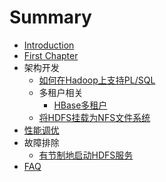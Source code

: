 # Summary

* [Introduction](README.md)
* [First Chapter](chapter1.md)
* 架构开发
   * [如何在Hadoop上支持PL/SQL](plhql.md)
   * 多租户相关
       * [HBase多租户](hbase_mt.md)
   * [将HDFS挂载为NFS文件系统](mount_hdfs_as_nfs.md)
* [性能调优](perf_tune.md)
* 故障排除
   * [有节制地启动HDFS服务](throttle_hdfs_service_start.md)
* [FAQ](faq.md)

